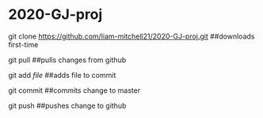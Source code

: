 # 2020-GJ-proj

git clone https://github.com/liam-mitchell21/2020-GJ-proj.git ##downloads first-time

git pull ##pulls changes from github

git add *file* ##adds file to commit

git commit ##commits change to master

git push ##pushes change to github
